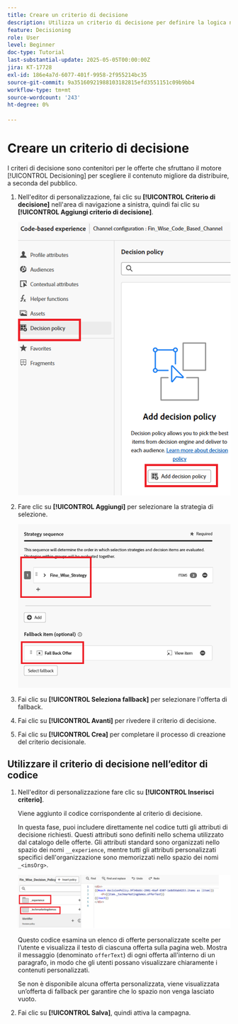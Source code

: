 ```yaml
---
title: Creare un criterio di decisione
description: Utilizza un criterio di decisione per definire la logica necessaria per determinare quali offerte vengono distribuite a un utente durante la personalizzazione.
feature: Decisioning
role: User
level: Beginner
doc-type: Tutorial
last-substantial-update: 2025-05-05T00:00:00Z
jira: KT-17728
exl-id: 186e4a7d-6077-401f-9958-2f955214bc35
source-git-commit: 9a35160921988103182815efd3551151c09b9bb4
workflow-type: tm+mt
source-wordcount: '243'
ht-degree: 0%

---
```


# Creare un criterio di decisione

I criteri di decisione sono contenitori per le offerte che sfruttano il motore [!UICONTROL Decisioning] per scegliere il contenuto migliore da distribuire, a seconda del pubblico.

1. Nell&#39;editor di personalizzazione, fai clic su **[!UICONTROL Criterio di decisione]** nell&#39;area di navigazione a sinistra, quindi fai clic su **[!UICONTROL Aggiungi criterio di decisione]**.

   ![create-decision-policy](assets/decision-policy.png)

1. Fare clic su **[!UICONTROL Aggiungi]** per selezionare la strategia di selezione.

   ![criterio-decisione](assets/decision-policy2.png)

1. Fai clic su **[!UICONTROL Seleziona fallback]** per selezionare l&#39;offerta di fallback.
1. Fai clic su **[!UICONTROL Avanti]** per rivedere il criterio di decisione.
1. Fai clic su **[!UICONTROL Crea]** per completare il processo di creazione del criterio decisionale.

## Utilizzare il criterio di decisione nell’editor di codice

1. Nell&#39;editor di personalizzazione fare clic su **[!UICONTROL Inserisci criterio]**.

   Viene aggiunto il codice corrispondente al criterio di decisione.

   In questa fase, puoi includere direttamente nel codice tutti gli attributi di decisione richiesti. Questi attributi sono definiti nello schema utilizzato dal catalogo delle offerte. Gli attributi standard sono organizzati nello spazio dei nomi `__experience`, mentre tutti gli attributi personalizzati specifici dell&#39;organizzazione sono memorizzati nello spazio dei nomi `_<imsOrg>`.

   ![using_decision_policy](assets/Insert-policy.png)

   Questo codice esamina un elenco di offerte personalizzate scelte per l’utente e visualizza il testo di ciascuna offerta sulla pagina web. Mostra il messaggio (denominato `offerText`) di ogni offerta all&#39;interno di un paragrafo, in modo che gli utenti possano visualizzare chiaramente i contenuti personalizzati.

   Se non è disponibile alcuna offerta personalizzata, viene visualizzata un’offerta di fallback per garantire che lo spazio non venga lasciato vuoto.

1. Fai clic su **[!UICONTROL Salva]**, quindi attiva la campagna.
